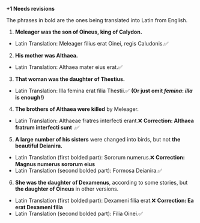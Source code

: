 **+1 Needs revisions**

The phrases in bold are the ones being translated into Latin from English.

1. **Meleager was the son of Oineus, king of Calydon.**
- Latin Translation: Meleager filius erat Oinei, regis Caludonis.✅

2. **His mother was Althaea.**
- Latin Translation: Althaea mater eius erat.✅

3. **That woman was the daughter of Thestius.**
- Latin Translation: Illa femina erat filia Thestii.✅ **(Or just omit *femina*:  *illa* is enough!)**

4. **The brothers of Althaea were killed** by Meleager.
- Latin Translation: Althaeae fratres interfecti erant.❌ **Correction: Althaea fratrum interfecti sunt** .✅

5. **A large number of his sisters** were changed into birds, but not **the beautiful Deianira.**
- Latin Translation (first bolded part): Sororum numerus.❌ **Correction: Magnus numerus sororum eius**
- Latin Translation (second bolded part): Formosa Deianira.✅

6. **She was the daughter of Dexamenus**, according to some stories, but **the daughter of Oineus** in other versions.
- Latin Translation (first bolded part): Dexameni filia erat.❌ **Correction: Ea erat Dexameni filia**
- Latin Translation (second bolded part): Filia Oinei.✅
